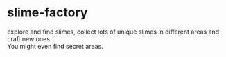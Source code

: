 # slime-factory
explore and find slimes, collect lots of unique slimes in different areas and craft new ones.  
You might even find secret areas.
